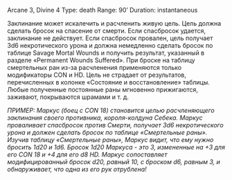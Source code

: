 Arcane 3, Divine 4
Type: death
Range: 90’
Duration: instantaneous

Заклинание может искалечить и расчленить живую цель. Цель должна сделать бросок на спасение от смерти. Если спасбросок удается, заклинание не действует. Если спасбросок провален, цель получает 3d6 некротического урона и должна немедленно сделать бросок по таблице Savage Mortal Wounds и получить результат, указанный в разделе «Permanent Wounds Suffered». При броске на таблицу смертельных ран из-за расчленения применяются только модификаторы CON и HD. Цель не страдает от результатов, перечисленных в колонке «Состояние и восстановление» таблицы. Любые полученные постоянные раны мгновенно прижигаются, заживают, покрываются шрамами и т. д.

*ПРИМЕР: Маркус (боец с CON 18) становится целью расчленяющего заклинания своего противника, короля-колдуна Себека. Маркус проваливает спасбросок против Смерти, получает 3d6 некротического урона и должен сделать бросок по таблице «Смертельные раны». Изучив таблицу «Смертельные раны», Маркус видит, что ему нужно бросить 1d20 и 1d6. Бросок 1d20 Маркуса - это 3, измененные на +3 для его CON 18 и +4 для его d8 HD. Маркус сопоставляет модифицированный бросок d20, равный 10, с броском d6, равным 3, и обнаруживает, что одна из его рук отрублена!*